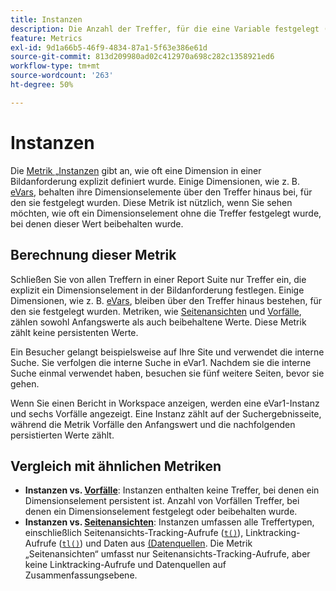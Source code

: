```yaml
---
title: Instanzen
description: Die Anzahl der Treffer, für die eine Variable festgelegt (und nicht beibehalten) wurde.
feature: Metrics
exl-id: 9d1a66b5-46f9-4834-87a1-5f63e386e61d
source-git-commit: 813d209980ad02c412970a698c282c1358921ed6
workflow-type: tm+mt
source-wordcount: '263'
ht-degree: 50%

---
```


# Instanzen

Die [Metrik „Instanzen](overview.md) gibt an, wie oft eine Dimension in einer Bildanforderung explizit definiert wurde. Einige Dimensionen, wie z. B. [eVars](../dimensions/evar.md), behalten ihre Dimensionselemente über den Treffer hinaus bei, für den sie festgelegt wurden. Diese Metrik ist nützlich, wenn Sie sehen möchten, wie oft ein Dimensionselement ohne die Treffer festgelegt wurde, bei denen dieser Wert beibehalten wurde.

## Berechnung dieser Metrik

Schließen Sie von allen Treffern in einer Report Suite nur Treffer ein, die explizit ein Dimensionselement in der Bildanforderung festlegen. Einige Dimensionen, wie z. B. [eVars](../dimensions/evar.md), bleiben über den Treffer hinaus bestehen, für den sie festgelegt wurden. Metriken, wie [Seitenansichten](page-views.md) und [Vorfälle](occurrences.md), zählen sowohl Anfangswerte als auch beibehaltene Werte. Diese Metrik zählt keine persistenten Werte.

Ein Besucher gelangt beispielsweise auf Ihre Site und verwendet die interne Suche. Sie verfolgen die interne Suche in eVar1. Nachdem sie die interne Suche einmal verwendet haben, besuchen sie fünf weitere Seiten, bevor sie gehen.

Wenn Sie einen Bericht in Workspace anzeigen, werden eine eVar1-Instanz und sechs Vorfälle angezeigt. Eine Instanz zählt auf der Suchergebnisseite, während die Metrik Vorfälle den Anfangswert und die nachfolgenden persistierten Werte zählt.

## Vergleich mit ähnlichen Metriken

* **Instanzen vs. [Vorfälle](occurrences.md)**: Instanzen enthalten keine Treffer, bei denen ein Dimensionselement persistent ist. Anzahl von Vorfällen Treffer, bei denen ein Dimensionselement festgelegt oder beibehalten wurde.
* **Instanzen vs. [Seitenansichten](page-views.md)**: Instanzen umfassen alle Treffertypen, einschließlich Seitenansichts-Tracking-Aufrufe ([`t()`](/help/implement/vars/functions/t-method.md)), Linktracking-Aufrufe ([`tl()`](/help/implement/vars/functions/tl-method.md)) und Daten aus [&#x200B; (Datenquellen](/help/import/data-sources/overview.md). Die Metrik „Seitenansichten“ umfasst nur Seitenansichts-Tracking-Aufrufe, aber keine Linktracking-Aufrufe und Datenquellen auf Zusammenfassungsebene.
